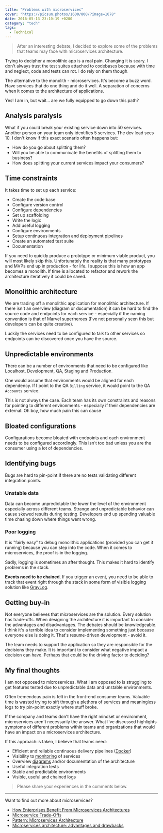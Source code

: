 ```yaml
---
title: "Problems with microservices"
cover: "https://picsum.photos/1600/800/?image=1078"
date: 2016-05-13 23:10:19 +0200
category: "tech"
tags:
  - Technical
---
```


> After an interesting debate, I decided to explore some of the problems that
> teams may face with microservices architecture.

Trying to decipher a monolithic app is a real pain. Changing it is
scary. I don't always trust the test suites attached to codebases because
with time and neglect, code and tests can rot. I do rely on them though.

The alternative to the monolith - microservices. It's become a buzz word.
Have services that do one thing and do it well. A separation of concerns when
it comes to the architecture of applications.

Yes! I am in, but wait... are we fully equipped to go down this path?

## Analysis paralysis

What if you could break your existing service down into 50 services. Another
person on your team only identifies 5 services. The dev lead sees 10. I don't
know if this exact scenario often happens but:

- How do you go about splitting them?
- Will you be able to communicate the benefits of splitting them to business?
- How does splitting your current services impact your consumers?

## Time constraints

It takes time to set up each service:

- Create the code base
- Configure version control
- Configure dependencies
- Set up scaffolding
- Write the logic
- Add useful logging
- Configure environments
- Setup continuous integration and deployment pipelines
- Create an automated test suite
- Documentation

If you need to quickly produce a prototype or minimum viable product, you will
most likely skip this. Unfortunately the reality is that many prototypes
and MVPs end up in production - for life. I suppose this is how an app becomes
a monolith. If time is allocated to refactor and rework the architecture
iteratively it could be saved.

## Monolithic architecture

We are trading off a monolithic application for monolithic architecture. If
there isn't an overview (diagram or documentation) it can be hard to find
the source code and endpoints for each service - especially if the naming
convention is that of Marvel superheroes (I've not personally seen this but
developers can be quite creative).

Luckily the services need to be configured to talk to other services so endpoints
can be discovered once you have the source.

## Unpredictable environments

There can be a number of environments that need to be configured like
Localhost, Development, QA, Staging and Production.

One would assume that environments would be aligned for each dependency. If I
point to the QA `Billing` service, it would point to the QA `Accounts`
service.

This is not always the case. Each team has its own constraints and
reasons for pointing to different environments - especially if their dependencies
are external. Oh boy, how much pain this can cause

## Bloated configurations

Configurations become bloated with endpoints and each environment needs to be
configured accordingly. This isn't too bad unless you are the consumer
using a lot of dependencies.

## Identifying bugs

Bugs are hard to pin-point if there are no tests validating different
integration points.

### Unstable data

Data can become unpredictable the lower the level of the environment especially
across different teams. Strange and unpredictable behavior can cause skewed
results during testing. Developers end up spending valuable time chasing down
where things went wrong.

### Poor logging

It is "fairly easy" to debug monolithic applications (provided you can get it
running) because you can step into the code. When it comes to microservices,
the proof is in the logging.

Sadly, logging is sometimes an after thought. This makes it hard to
identify problems in the stack.

**Events need to be chained**. If you trigger an event, you need to be able to
track that event right through the stack in some form of visible logging
solution like [GrayLog](https://www.graylog.org).

## Getting buy-in

Not everyone believes that microservices are the solution. Every solution
has trade-offs. When designing the architecture it is important to consider the
advantages and disadvantages. The debates should be knowledgeable. I think it's
a terrible idea to consider implementing something just because everyone else is
doing it. That's resume-driven development - avoid it.

The team needs to support the application so they are responsible for the
decisions they make. It is important to consider what negative impact a
decision can have. Perhaps that could be the driving factor to deciding?

## My final thoughts

I am not opposed to microservices. What I am opposed to is struggling
to get features tested due to unpredictable data and unstable environments.

Often tremendous pain is felt in the front-end consumer teams. Valuable time
is wasted trying to sift through a plethora of services and meaningless logs
to try pin-point exactly where stuff broke.

If the company and teams don't have the right mindset or environment,
microservices aren't necessarily the answer. What I've discussed highlights
symptoms of different problems within teams and organizations that would have
an impact on a microservices architecture.

If this approach is taken, I believe that teams need:

- Efficient and reliable continuous delivery pipelines ([Docker](https://www.docker.com/))
- Visibility to [monitoring](https://www.paessler.com/prtg) of services
- Overview [diagrams](https://trace.risingstack.com) and/or documentation of
  the architecture
- Useful integration tests
- Stable and predictable environments
- Visible, useful and chained logs

> Please share your experiences in the comments below.

---

Want to find out more about microservices?

- [How Enterprises Benefit From Microservices Architectures](https://blog.risingstack.com/how-enterprises-benefit-from-microservices-architectures/)
- [Microservice Trade-Offs](http://martinfowler.com/articles/microservice-trade-offs.html)
- [Pattern: Microservices Architecture](http://microservices.io/patterns/microservices.html)
- [Microservices architecture: advantages and drawbacks](http://cloudacademy.com/blog/microservices-architecture-challenge-advantage-drawback/)

